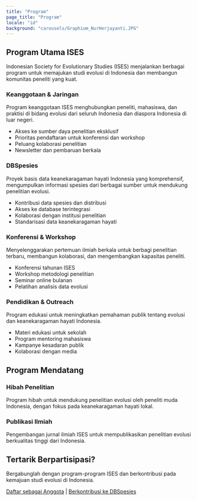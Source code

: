 ```yaml
---
title: "Program"
page_title: "Program"
locale: "id"
background: "carousels/Graphium_NurHerjayanti.JPG"
---
```


## Program Utama ISES

Indonesian Society for Evolutionary Studies (ISES) menjalankan berbagai program untuk memajukan studi evolusi di Indonesia dan membangun komunitas peneliti yang kuat.

### Keanggotaan & Jaringan

Program keanggotaan ISES menghubungkan peneliti, mahasiswa, dan praktisi di bidang evolusi dari seluruh Indonesia dan diaspora Indonesia di luar negeri.

- Akses ke sumber daya penelitian eksklusif
- Prioritas pendaftaran untuk konferensi dan workshop
- Peluang kolaborasi penelitian
- Newsletter dan pembaruan berkala

### DBSpesies

Proyek basis data keanekaragaman hayati Indonesia yang komprehensif, mengumpulkan informasi spesies dari berbagai sumber untuk mendukung penelitian evolusi.

- Kontribusi data spesies dan distribusi
- Akses ke database terintegrasi
- Kolaborasi dengan institusi penelitian
- Standarisasi data keanekaragaman hayati

### Konferensi & Workshop

Menyelenggarakan pertemuan ilmiah berkala untuk berbagi penelitian terbaru, membangun kolaborasi, dan mengembangkan kapasitas peneliti.

- Konferensi tahunan ISES
- Workshop metodologi penelitian
- Seminar online bulanan
- Pelatihan analisis data evolusi

### Pendidikan & Outreach

Program edukasi untuk meningkatkan pemahaman publik tentang evolusi dan keanekaragaman hayati Indonesia.

- Materi edukasi untuk sekolah
- Program mentoring mahasiswa
- Kampanye kesadaran publik
- Kolaborasi dengan media

## Program Mendatang

### Hibah Penelitian

Program hibah untuk mendukung penelitian evolusi oleh peneliti muda Indonesia, dengan fokus pada keanekaragaman hayati lokal.

### Publikasi Ilmiah

Pengembangan jurnal ilmiah ISES untuk mempublikasikan penelitian evolusi berkualitas tinggi dari Indonesia.

## Tertarik Berpartisipasi?

Bergabunglah dengan program-program ISES dan berkontribusi pada kemajuan studi evolusi di Indonesia.

[Daftar sebagai Anggota](https://tinyurl.com/dbmember) | [Berkontribusi ke DBSpesies](https://tinyurl.com/dbspesies)
